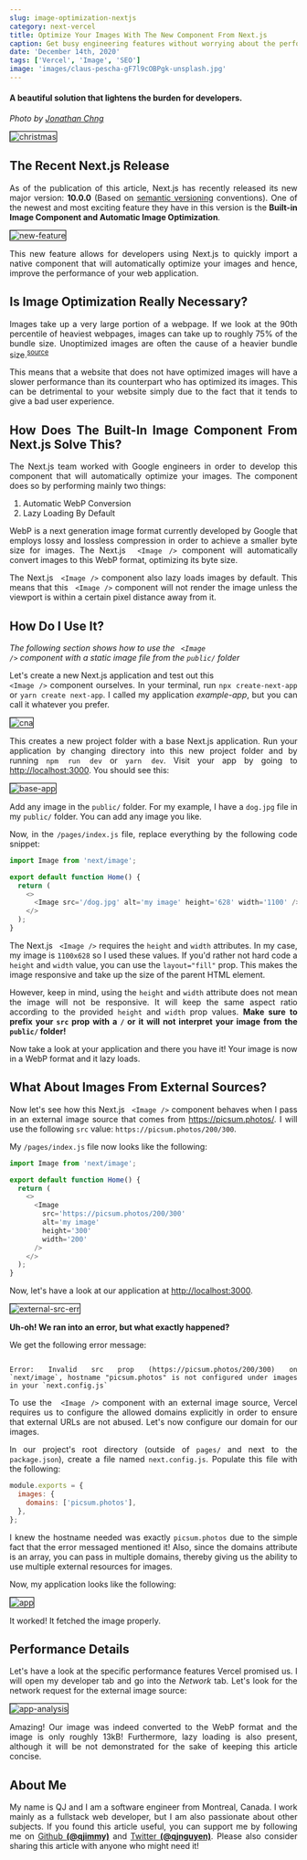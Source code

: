 ```yaml
---
slug: image-optimization-nextjs
category: next-vercel
title: Optimize Your Images With The New Component From Next.js
caption: Get busy engineering features without worrying about the performance of your images
date: 'December 14th, 2020'
tags: ['Vercel', 'Image', 'SEO']
image: 'images/claus-pescha-gF7l9cOBPgk-unsplash.jpg'
---
```


<style type="text/css" rel="stylesheet">
* { 
    text-align: justify;
    text-justify: inter-word; 
  }

img {
  border: 1px solid #000;
}
</style>

#### **A beautiful solution that lightens the burden for developers.**

<em>Photo by <a href="https://unsplash.com/@jon_chng">Jonathan Chng</a></em>

![christmas](images/jonathan-chng--gymUYe-fL8-unsplash.jpg)

## **The Recent Next.js Release**

As of the publication of this article, Next.js has recently released its new major version: <strong>10.0.0</strong> (Based on <a href="https://semver.org/">semantic versioning</a> conventions). One of the newest and most exciting feature they have in this version is the <strong>Built-in Image Component and Automatic Image Optimization</strong>.

![new-feature](images/nextjs-image/new-feature.webp)

This new feature allows for developers using Next.js to quickly import a native component that will automatically optimize your images and hence, improve the performance of your web application.

## **Is Image Optimization Really Necessary?**

Images take up a very large portion of a webpage. If we look at the 90th percentile of heaviest webpages, images can take up to roughly 75% of the bundle size. Unoptimized images are often the cause of a heavier
bundle size.<sup><a href="https://almanac.httparchive.org/en/2019/page-weight#what-types-of-assets-does-the-http-archive-track-and-how-much-do-they-matter">source</a></sup>

This means that a website that does not have optimized images will have a slower performance than its counterpart who has optimized its images. This can be detrimental to your website simply due to the fact that it tends to give a bad user experience.

## **How Does The Built-In Image Component From Next.js Solve This?**

The Next.js team worked with Google engineers in order to develop this component that will automatically optimize your images. The component does so by performing mainly two things:

<ol>
  <li>Automatic WebP Conversion</li>
  <li>Lazy Loading By Default</li>
</ol>

WebP is a next generation image format currently developed by Google that employs lossy and lossless compression in order to achieve a smaller byte size for images. The Next.js <code> &lt;Image /&gt;</code> component will automatically convert images to this WebP format, optimizing its byte size.

The Next.js <code> &lt;Image /&gt;</code> component also lazy loads images by default. This means that this <code> &lt;Image /&gt;</code> component will not render the image unless the viewport is within a certain pixel distance away from it.

## **How Do I Use It?**

<em>The following section shows how to use the <code> &lt;Image /&gt;</code> component with a static image file from the `public/` folder</em>

Let's create a new Next.js application and test out this <code> &lt;Image /&gt;</code> component ourselves.
In your terminal, run <code>npx create-next-app</code> or <code>yarn create next-app</code>. I called my application <em>example-app</em>, but you can call it whatever you prefer.

![cna](images/nextjs-image/cna.webp)

This creates a new project folder with a base Next.js application. Run your application by changing directory into this new project folder and by running <code>npm run dev</code> or <code>yarn dev</code>. Visit your app by going to <a href="http://localhost:3000">http://localhost:3000</a>. You should see this:

![base-app](images/nextjs-image/base-app.webp)

Add any image in the `public/` folder. For my example, I have a `dog.jpg` file in my `public/` folder. You can add any image you like.

Now, in the `/pages/index.js` file, replace everything by the following code snippet:

```typescript
import Image from 'next/image';

export default function Home() {
  return (
    <>
      <Image src='/dog.jpg' alt='my image' height='628' width='1100' />
    </>
  );
}
```

The Next.js <code> &lt;Image /&gt;</code> requires the `height` and `width` attributes. In my case, my image is `1100x628` so I used these values. If you'd rather not hard code a `height` and `width` value, you can use the `layout="fill"` prop. This makes the image responsive and take up the size of the parent HTML element.

However, keep in mind, using the `height` and `width` attribute does not mean the image will not be responsive. It will keep the same aspect ratio according to the provided `height` and `width` prop values. <strong>Make sure to prefix your `src` prop with a `/` or it will not interpret your image from the `public/` folder!</strong>

Now take a look at your application and there you have it! Your image is now in a WebP format and it lazy loads.

## **What About Images From External Sources?**

Now let's see how this Next.js <code> &lt;Image /&gt;</code> component behaves when I pass in an external image source that comes from <a href="https://picsum.photos/">https://picsum.photos/</a>. I will use the following `src` value: `https://picsum.photos/200/300`.

My `/pages/index.js` file now looks like the following:

```typescript
import Image from 'next/image';

export default function Home() {
  return (
    <>
      <Image
        src='https://picsum.photos/200/300'
        alt='my image'
        height='300'
        width='200'
      />
    </>
  );
}
```

Now, let's have a look at our application at <a href="http://localhost:3000">http://localhost:3000</a>.

![external-src-err](images/nextjs-image/external-src-err.webp)

<strong>Uh-oh! We ran into an error, but what exactly happened?</strong>

We get the following error message:

<code>
Error: Invalid src prop (https://picsum.photos/200/300) on `next/image`, hostname "picsum.photos" is not configured under images in your `next.config.js`
</code>

To use the <code> &lt;Image /&gt;</code> component with an external image source, Vercel requires us to configure the allowed domains explicitly in order to ensure that external URLs are not abused. Let's now configure our domain for our images.

In our project's root directory (outside of `pages/` and next to the `package.json`), create a file named `next.config.js`. Populate this file with the following:

```js
module.exports = {
  images: {
    domains: ['picsum.photos'],
  },
};
```

I knew the hostname needed was exactly `picsum.photos` due to the simple fact that the error messaged mentioned it! Also, since the domains attribute is an array, you can pass in multiple domains, thereby giving us the ability to use multiple external resources for images.

Now, my application looks like the following:

![app](images/nextjs-image/app.webp)

It worked! It fetched the image properly.

## **Performance Details**

Let's have a look at the specific performance features Vercel promised us. I will open my developer tab and go into the <em>Network</em> tab. Let's look for the network request for the external image source:

![app-analysis](images/nextjs-image/app-analysis.webp)

Amazing! Our image was indeed converted to the WebP format and the image is only roughly 13kB! Furthermore, lazy loading is also present, although it will be not demonstrated for the sake of keeping this article concise.

## **About Me**

My name is QJ and I am a software engineer from Montreal, Canada. I work mainly as a fullstack web developer, but I am also passionate about other subjects. If you found this article useful, you can support me by following me on <a href="https://github.com/qjimmy">Github <strong>(@qjimmy)</strong></a> and <a href="https://twitter.com/qjnguyen">Twitter <strong>(@qjnguyen)</strong></a>. Please also consider sharing this article with anyone who might need it!
